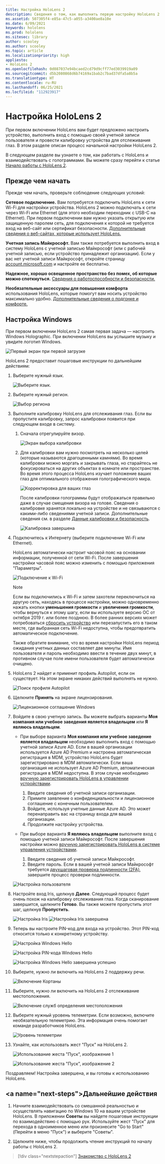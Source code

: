 ```yaml
---
title: Настройка HoloLens 2
description: Сведения о том, как выполнить первую настройку HoloLens 2 по сети Wi-Fi с помощью учетной записи Майкрософт (MSA) или Azure Active Directory (AAD).
ms.assetid: 507305f4-e85a-47c5-a055-a3400ae8a10e
ms.date: 6/09/2021
keywords: hololens
ms.prod: hololens
ms.sitesec: library
author: scooley
ms.author: scooley
ms.topic: article
ms.localizationpriority: high
appliesto:
- HoloLens 2
ms.openlocfilehash: 0d087037e94bcaed2cd79d9cff77ed3039919a09
ms.sourcegitcommit: d5b2080868d6b74169a1bab2c7bad37dfa5a8b5a
ms.translationtype: HT
ms.contentlocale: ru-RU
ms.lasthandoff: 06/25/2021
ms.locfileid: "112923917"
---
```

# <a name="set-up-your-hololens-2"></a>Настройка HoloLens 2

При первом включении HoloLens вам будет предложено настроить устройство, выполнить вход с помощью своей учетной записи пользователя и провести калибровку устройства для отслеживания глаз.  В этом разделе описан процесс начальной настройки HoloLens 2.

В следующем разделе вы узнаете о том, как работать с HoloLens и взаимодействовать с голограммами. Вы можете сразу перейти к статье [Начало работы с HoloLens 2](hololens2-basic-usage.md).

## <a name="before-you-start"></a>Прежде чем начать

Прежде чем начать, проверьте соблюдение следующих условий:

**Сетевое подключение.** Вам потребуется подключить HoloLens к сети Wi-Fi для настройки устройства. HoloLens 2 можно подключать к сети через Wi-Fi или Ethernet (для этого необходим переходник с USB-C на Ethernet). При первом подключении вам нужно указать открытую или защищенную паролем сеть, для подключения к которой не требуется вход на веб-сайт или сертификат безопасности. [Дополнительные сведения о веб-сайтах, которые использует HoloLens.](hololens-offline.md)

**Учетная запись Майкрософт.** Вам также потребуется выполнить вход в систему HoloLens с учетной записью Майкрософт (или с рабочей учетной записью, если устройство принадлежит организации). Если у вас нет учетной записи Майкрософт, откройте страницу [account.microsoft.com](https://account.microsoft.com) и настройте ее бесплатно.

**Надежное, хорошо освещенное пространство без помех, об которые можно споткнуться.** [Сведения о работоспособности и безопасности.](https://go.microsoft.com/fwlink/p/?LinkId=746661)

**Необязательные аксессуары для повышения комфорта** использования HoloLens, которые помогут вам носить устройство максимально удобно. [Дополнительные сведения о подгонке и комфорте.](hololens2-setup.md#adjust-fit)

## <a name="set-up-windows"></a>Настройка Windows

При первом включении HoloLens 2 самая первая задача — настроить Windows Holographic.  При включении HoloLens вы услышите музыку и увидите логотип Windows.

![Первый экран при первой загрузке](images/01-magic-moment.png)

HoloLens 2 предоставит пошаговые инструкции по дальнейшим действиям:

1. Выберите нужный язык.

    ![Выберите язык.](images/04-language.png)

1. Выберите нужный регион.

    ![Выбор региона](images/05-region.png)

1. Выполните калибровку HoloLens для отслеживания глаз.  Если вы пропустите калибровку, запрос калибровки появится при следующем входе в систему. 

    1. Сначала отрегулируйте визор.
    
        ![Экран выбора калибровки](images/06-et-corners.png)

    2. Для калибровки вам нужно посмотреть на несколько целей (которые называются драгоценными камнями). Во время калибровки можно моргать и закрывать глаза, но старайтесь не фокусироваться на других объектах в комнате или пространстве. Во время этого процесса HoloLens изучает положение ваших глаз для оптимального отображения голографического мира. 

        ![Корректировка для ваших глаз](images/07-adjust-eyes.png)

        После калибровки голограммы будут отображаться правильно даже в случае смещения визора на голове. Сведения о калибровке хранятся локально на устройстве и не связываются с какими-либо сведениями учетной записи. Дополнительные сведения см. в разделе [Данные калибровки и безопасность](hololens-calibration.md#calibration-data-and-security).

        ![Калибровка завершена](images/calibration-complete.png)

1. Подключитесь к Интернету (выберите подключение Wi-Fi или Ethernet).

     HoloLens автоматически настроит часовой пояс на основании информации, полученной от сети Wi-Fi. После завершения настройки часовой пояс можно изменить с помощью приложения "Параметры".

    ![Подключение к Wi-Fi](images/11-network.png)

    > [!NOTE] 
    > Если вы подключились к Wi-Fi и затем захотели переключиться на другую сеть, находясь в процессе настройки, можно одновременно нажать кнопки **уменьшения громкости** и **увеличения громкости**, чтобы вернуться к этому шагу, если вы используете версию ОС от октября 2019 г. или более позднюю. В более ранних версиях может потребоваться [сбросить устройство](hololens-recovery.md) или перезапустить его в таком месте, где выбранная сеть Wi-Fi недоступна, чтобы предотвратить автоматическое подключение.
    > 
    > Также обратите внимание, что во время настройки HoloLens период ожидания учетных данных составляет две минуты. Имя пользователя и пароль необходимо ввести в течение двух минут, в противном случае поле имени пользователя будет автоматически очищено.

1. HoloLens 2 найдет и применит профиль Autopilot, если он существует. На этом экране никаких действий выполнять не нужно.
 
    ![Поиск профиля Autopilot](images/autopilot-profile-search.png) 

1. Щелкните **Принять** на экране лицензирования.

    ![Лицензионное соглашение Windows](images/windows-license-agreement.png)

1. Войдите в свою учетную запись. Вы можете выбрать варианты **Моя компания или учебное заведения является владельцем** или **Я являюсь владельцем**.

    - При выборе варианта **Моя компания или учебное заведение является владельцем** необходимо выполнить вход с помощью учетной записи Azure AD. Если в вашей организации используется Azure AD Premium и настроена автоматическая регистрация в MDM, устройство HoloLens будет зарегистрировано в MDM автоматически. Если ваша организация не использует Azure AD Premium, автоматическая регистрация в MDM недоступна. В этом случае необходимо [вручную зарегистрировать HoloLens в управлении устройствами](hololens-enroll-mdm.md#different-ways-to-enroll).

        1. Введите сведения об учетной записи организации.
        1. Примите заявление о конфиденциальности и лицензионное соглашение с конечным пользователем.
        1. Войдите, используя учетные данные Azure AD. Это может перенаправить вас на страницу входа для вашей организации.
        1. Продолжите настройку устройства.

    - При выборе варианта **Я являюсь владельцем** выполните вход с помощью учетной записи Майкрософт. После завершения настройки можно [вручную зарегистрировать HoloLens в системе управления устройствами](hololens-enroll-mdm.md#different-ways-to-enroll).

        1. Введите сведения об учетной записи Майкрософт.
        2. Введите пароль. Если в вашей учетной записи Майкрософт требуется [двухшаговая проверка подлинности (2FA)](https://blogs.technet.microsoft.com/microsoft_blog/2013/04/17/microsoft-account-gets-more-secure/), завершите процесс проверки подлинности.

    ![Настройка пользователя](images/13-device-owner.png)

1. Настройте вход Iris, щелкнув **Далее**. Следующий процесс будет очень похож на калибровку отслеживания глаз. Когда сканирование завершится, щелкните **Готово**. Вы также можете пропустить этот шаг, щелкнув **Пропустить**.
    
    ![Настройка Iris](images/setup-iris.png) ![Настройка Iris завершена](images/iris-setup-complete.png) 
     
  
1. Теперь вы настроите PIN-код для входа на устройство. Этот PIN-код относится только к конкретному устройству. 

    ![Настройка Windows Hello](images/setup-windows-hello.png)

    ![Настройка PIN-кода Windows Hello](images/windows-hello-pin.png)

    ![Настройка Windows Hello завершена успешно](images/windows-hello-successful.png) 
    
1. Выберите, нужно ли включить на HoloLens 2 поддержку речи.

    ![Включение Кортаны](images/22-do-more-with-voice.png)

1. Выберите, нужно ли включить на HoloLens 2 отслеживание местоположения.
    
    ![Включение служб определения местоположения](images/setup-location-services.png)

1. Выберите нужный уровень телеметрии. Если возможно, включите необязательную телеметрию. Эта информация очень помогает команде разработчиков HoloLens.

     ![Уровень телеметрии](images/24-telemetry.png)

1. Узнайте, как использовать жест "Пуск" на HoloLens 2.

     ![Использование жеста "Пуск", изображение 1](images/26-01-startmenu-learning.png)

     ![Использование жеста "Пуск", изображение 2](images/26-02-startmenu-learning.png)

Поздравляем!  Настройка завершена, и вы готовы к использованию HoloLens.

## <a name="next-steps&quot;></a>Дальнейшие действия

1. Начните взаимодействовать со смешанной реальностью и осуществлять навигацию по Windows 10 на вашем устройстве HoloLens. В приложении **Советы** вы найдете пошаговые инструкции по взаимодействию с помощью рук. Используйте жест &quot;Пуск&quot; для перехода в одноименное меню или произнесите &quot;Go to Start&quot; (Перейти в меню &quot;Пуск") и выберите "Советы".

1. Щелкните ниже, чтобы продолжить чтение инструкций по началу работы с HoloLens 2.

> [!div class="nextstepaction"]
> [Знакомство с HoloLens 2](hololens2-basic-usage.md)
